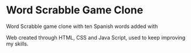 # Word Scrabble Game Clone
Word Scrabble game clone with ten Spanish words added with

Web created through HTML, CSS and Java Script, used to keep improving my skills.
